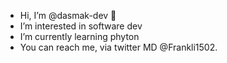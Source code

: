 - Hi, I’m @dasmak-dev 🤙
- I’m interested in software dev
- I’m currently learning phyton
- You can reach me, via twitter MD @Frankli1502.
